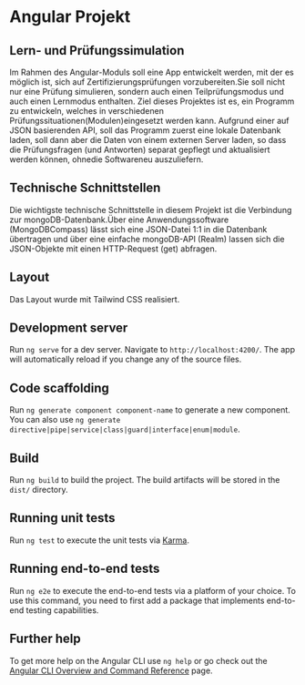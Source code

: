 # Angular Projekt

## Lern- und Prüfungssimulation
Im Rahmen des Angular-Moduls soll eine App entwickelt werden, mit der es möglich ist, sich auf Zertifizierungsprüfungen vorzubereiten.Sie soll nicht nur eine Prüfung simulieren, sondern auch einen Teilprüfungsmodus und auch einen Lernmodus enthalten.
Ziel dieses Projektes ist es, ein Programm zu entwickeln, welches in verschiedenen Prüfungssituationen(Modulen)eingesetzt werden kann. Aufgrund einer auf JSON basierenden API, soll das Programm zuerst eine lokale Datenbank laden, soll dann aber die Daten von einem externen Server laden, so dass die Prüfungsfragen (und Antworten) separat gepflegt und aktualisiert werden können, ohnedie Softwareneu auszuliefern.

## Technische Schnittstellen
Die wichtigste technische Schnittstelle in diesem Projekt ist die Verbindung zur mongoDB-Datenbank.Über eine Anwendungssoftware (MongoDBCompass)
lässt sich eine JSON-Datei 1:1 in die Datenbank übertragen und über eine einfache mongoDB-API (Realm) lassen sich die JSON-Objekte mit einen HTTP-Request (get) abfragen.

## Layout
Das Layout wurde mit Tailwind CSS realisiert.

## Development server
Run `ng serve` for a dev server. Navigate to `http://localhost:4200/`. The app will automatically reload if you change any of the source files.

## Code scaffolding
Run `ng generate component component-name` to generate a new component. You can also use `ng generate directive|pipe|service|class|guard|interface|enum|module`.

## Build
Run `ng build` to build the project. The build artifacts will be stored in the `dist/` directory.

## Running unit tests
Run `ng test` to execute the unit tests via [Karma](https://karma-runner.github.io).

## Running end-to-end tests
Run `ng e2e` to execute the end-to-end tests via a platform of your choice. To use this command, you need to first add a package that implements end-to-end testing capabilities.

## Further help
To get more help on the Angular CLI use `ng help` or go check out the [Angular CLI Overview and Command Reference](https://angular.io/cli) page.
